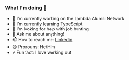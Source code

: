 ### What I'm doing 👋


- 🔭 I’m currently working on the Lambda Alumni Network
- 🌱 I’m currently learning TypeScript
- 🤔 I’m looking for help with job hunting
- 💬 Ask me about anything!
- 📫 How to reach me: [Linkedin](https://www.linkedin.com/in/justin-marks-dev/)
- 😄 Pronouns: He/Him
- ⚡ Fun fact: I love working out
